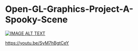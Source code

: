 # Open-GL-Graphics-Project-A-Spooky-Scene
[![IMAGE ALT TEXT](http://img.youtube.com/vi/YOUTUBE_VIDEO_ID_HERE/0.jpg)](https://youtu.be/SyM7hBgtCeY "Spooky Scene")

https://youtu.be/SyM7hBgtCeY
